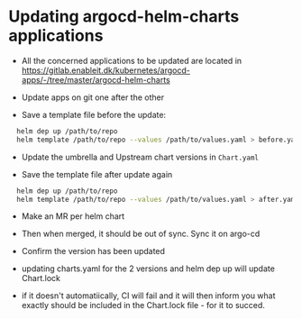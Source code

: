 # Updating argocd-helm-charts applications

- All the concerned applications to be updated are located in https://gitlab.enableit.dk/kubernetes/argocd-apps/-/tree/master/argocd-helm-charts

- Update apps on git one after the other 

- Save a template file before the update:

```bash
  helm dep up /path/to/repo
  helm template /path/to/repo --values /path/to/values.yaml > before.yaml

```

- Update the umbrella and Upstream chart versions in ```Chart.yaml```

- Save the template file after update again

```bash
  helm dep up /path/to/repo
  helm template /path/to/repo --values /path/to/values.yaml > after.yaml
```

- Make an MR per helm chart 

- Then when merged, it should be out of sync. Sync it on argo-cd

- Confirm the version has been updated

- updating charts.yaml for the 2 versions and helm dep up will update Chart.lock

- if it doesn't automatiically, CI will fail and it will then inform you what exactly should be included in the Chart.lock file - for it to succed.
